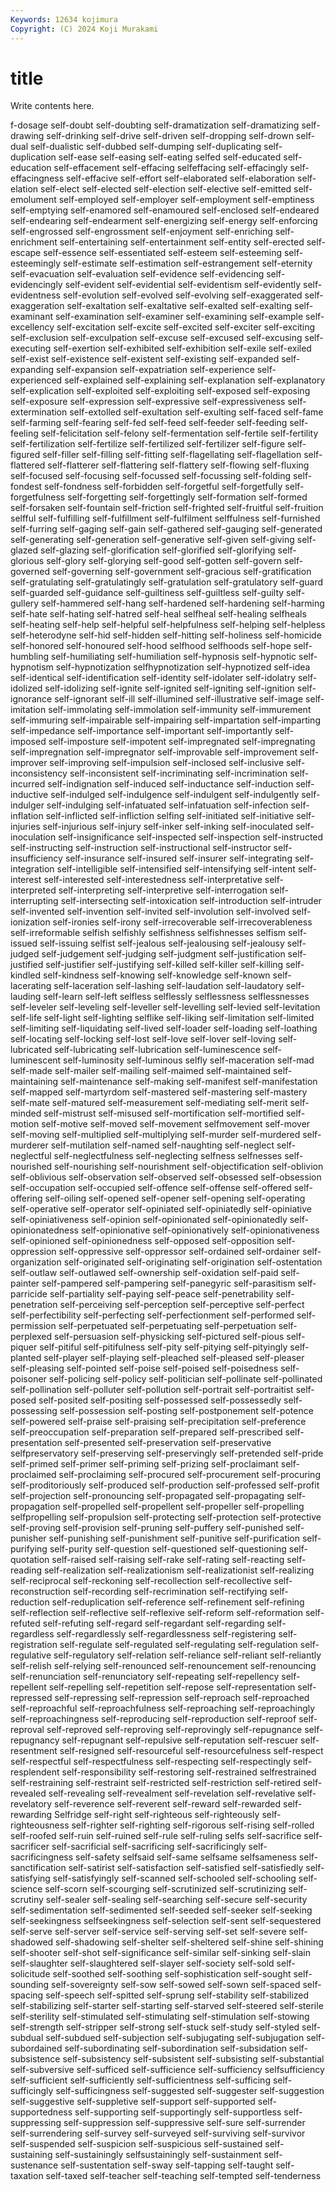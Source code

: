 ```yaml
---
Keywords: 12634 kojimura
Copyright: (C) 2024 Koji Murakami
---
```


# title

Write contents here.



f-dosage self-doubt
self-doubting self-dramatization self-dramatizing self-drawing self-drinking self-drive self-driven self-dropping self-drown self-dual
self-dualistic self-dubbed self-dumping self-duplicating self-duplication self-ease self-easing self-eating selfed self-educated
self-education self-effacement self-effacing selfeffacing self-effacingly self-effacingness self-effacive self-effort self-elaborated self-elaboration
self-elation self-elect self-elected self-election self-elective self-emitted self-emolument self-employed self-employer self-employment
self-emptiness self-emptying self-enamored self-enamoured self-enclosed self-endeared self-endearing self-endearment self-energizing self-energy
self-enforcing self-engrossed self-engrossment self-enjoyment self-enriching self-enrichment self-entertaining self-entertainment self-entity self-erected
self-escape self-essence self-essentiated self-esteem self-esteeming self-esteemingly self-estimate self-estimation self-estrangement self-eternity
self-evacuation self-evaluation self-evidence self-evidencing self-evidencingly self-evident self-evidential self-evidentism self-evidently self-evidentness
self-evolution self-evolved self-evolving self-exaggerated self-exaggeration self-exaltation self-exaltative self-exalted self-exalting self-examinant
self-examination self-examiner self-examining self-example self-excellency self-excitation self-excite self-excited self-exciter self-exciting
self-exclusion self-exculpation self-excuse self-excused self-excusing self-executing self-exertion self-exhibited self-exhibition self-exile
self-exiled self-exist self-existence self-existent self-existing self-expanded self-expanding self-expansion self-expatriation self-experience
self-experienced self-explained self-explaining self-explanation self-explanatory self-explication self-exploited self-exploiting self-exposed self-exposing
self-exposure self-expression self-expressive self-expressiveness self-extermination self-extolled self-exultation self-exulting self-faced self-fame
self-farming self-fearing self-fed self-feed self-feeder self-feeding self-feeling self-felicitation self-felony self-fermentation
self-fertile self-fertility self-fertilization self-fertilize self-fertilized self-fertilizer self-figure self-figured self-filler self-filling
self-fitting self-flagellating self-flagellation self-flattered self-flatterer self-flattering self-flattery self-flowing self-fluxing self-focused
self-focusing self-focussed self-focussing self-folding self-fondest self-fondness self-forbidden self-forgetful self-forgetfully self-forgetfulness
self-forgetting self-forgettingly self-formation self-formed self-forsaken self-fountain self-friction self-frighted self-fruitful self-fruition
selfful self-fulfilling self-fulfillment self-fulfilment selffulness self-furnished self-furring self-gaging self-gain self-gathered
self-gauging self-generated self-generating self-generation self-generative self-given self-giving self-glazed self-glazing self-glorification
self-glorified self-glorifying self-glorious self-glory self-glorying self-good self-gotten self-govern self-governed self-governing
self-government self-gracious self-gratification self-gratulating self-gratulatingly self-gratulation self-gratulatory self-guard self-guarded self-guidance
self-guiltiness self-guiltless self-guilty self-gullery self-hammered self-hang self-hardened self-hardening self-harming self-hate
self-hating self-hatred self-heal selfheal self-healing selfheals self-heating self-help self-helpful self-helpfulness
self-helping self-helpless self-heterodyne self-hid self-hidden self-hitting self-holiness self-homicide self-honored self-honoured
self-hood selfhood selfhoods self-hope self-humbling self-humiliating self-humiliation self-hypnosis self-hypnotic self-hypnotism
self-hypnotization selfhypnotization self-hypnotized self-idea self-identical self-identification self-identity self-idolater self-idolatry self-idolized
self-idolizing self-ignite self-ignited self-igniting self-ignition self-ignorance self-ignorant self-ill self-illumined self-illustrative
self-image self-imitation self-immolating self-immolation self-immunity self-immurement self-immuring self-impairable self-impairing self-impartation
self-imparting self-impedance self-importance self-important self-importantly self-imposed self-imposture self-impotent self-impregnated self-impregnating
self-impregnation self-impregnator self-improvable self-improvement self-improver self-improving self-impulsion self-inclosed self-inclusive self-inconsistency
self-inconsistent self-incriminating self-incrimination self-incurred self-indignation self-induced self-inductance self-induction self-inductive self-indulged
self-indulgence self-indulgent self-indulgently self-indulger self-indulging self-infatuated self-infatuation self-infection self-inflation self-inflicted
self-infliction selfing self-initiated self-initiative self-injuries self-injurious self-injury self-inker self-inking self-inoculated
self-inoculation self-insignificance self-inspected self-inspection self-instructed self-instructing self-instruction self-instructional self-instructor self-insufficiency
self-insurance self-insured self-insurer self-integrating self-integration self-intelligible self-intensified self-intensifying self-intent self-interest
self-interested self-interestedness self-interpretative self-interpreted self-interpreting self-interpretive self-interrogation self-interrupting self-intersecting self-intoxication
self-introduction self-intruder self-invented self-invention self-invited self-involution self-involved self-ionization self-ironies self-irony
self-irrecoverable self-irrecoverableness self-irreformable selfish selfishly selfishness selfishnesses selfism self-issued self-issuing
selfist self-jealous self-jealousing self-jealousy self-judged self-judgement self-judging self-judgment self-justification self-justified
self-justifier self-justifying self-killed self-killer self-killing self-kindled self-kindness self-knowing self-knowledge self-known
self-lacerating self-laceration self-lashing self-laudation self-laudatory self-lauding self-learn self-left selfless selflessly
selflessness selflessnesses self-leveler self-leveling self-leveller self-levelling self-levied self-levitation self-life self-light
self-lighting selflike self-liking self-limitation self-limited self-limiting self-liquidating self-lived self-loader self-loading
self-loathing self-locating self-locking self-lost self-love self-lover self-loving self-lubricated self-lubricating self-lubrication
self-luminescence self-luminescent self-luminosity self-luminous selfly self-maceration self-mad self-made self-mailer self-mailing
self-maimed self-maintained self-maintaining self-maintenance self-making self-manifest self-manifestation self-mapped self-martyrdom self-mastered
self-mastering self-mastery self-mate self-matured self-measurement self-mediating self-merit self-minded self-mistrust self-misused
self-mortification self-mortified self-motion self-motive self-moved self-movement selfmovement self-mover self-moving self-multiplied
self-multiplying self-murder self-murdered self-murderer self-mutilation self-named self-naughting self-neglect self-neglectful self-neglectfulness
self-neglecting selfness selfnesses self-nourished self-nourishing self-nourishment self-objectification self-oblivion self-oblivious self-observation
self-observed self-obsessed self-obsession self-occupation self-occupied self-offence self-offense self-offered self-offering self-oiling
self-opened self-opener self-opening self-operating self-operative self-operator self-opiniated self-opiniatedly self-opiniative self-opiniativeness
self-opinion self-opinionated self-opinionatedly self-opinionatedness self-opinionative self-opinionatively self-opinionativeness self-opinioned self-opinionedness self-opposed
self-opposition self-oppression self-oppressive self-oppressor self-ordained self-ordainer self-organization self-originated self-originating self-origination
self-ostentation self-outlaw self-outlawed self-ownership self-oxidation self-paid self-painter self-pampered self-pampering self-panegyric
self-parasitism self-parricide self-partiality self-paying self-peace self-penetrability self-penetration self-perceiving self-perception self-perceptive
self-perfect self-perfectibility self-perfecting self-perfectionment self-performed self-permission self-perpetuated self-perpetuating self-perpetuation self-perplexed
self-persuasion self-physicking self-pictured self-pious self-piquer self-pitiful self-pitifulness self-pity self-pitying self-pityingly
self-planted self-player self-playing self-pleached self-pleased self-pleaser self-pleasing self-pointed self-poise self-poised
self-poisedness self-poisoner self-policing self-policy self-politician self-pollinate self-pollinated self-pollination self-polluter self-pollution
self-portrait self-portraitist self-posed self-posited self-positing self-possessed self-possessedly self-possessing self-possession self-posting
self-postponement self-potence self-powered self-praise self-praising self-precipitation self-preference self-preoccupation self-preparation self-prepared
self-prescribed self-presentation self-presented self-preservation self-preservative selfpreservatory self-preserving self-preservingly self-pretended self-pride
self-primed self-primer self-priming self-prizing self-proclaimant self-proclaimed self-proclaiming self-procured self-procurement self-procuring
self-proditoriously self-produced self-production self-professed self-profit self-projection self-pronouncing self-propagated self-propagating self-propagation
self-propelled self-propellent self-propeller self-propelling selfpropelling self-propulsion self-protecting self-protection self-protective self-proving
self-provision self-pruning self-puffery self-punished self-punisher self-punishing self-punishment self-punitive self-purification self-purifying
self-purity self-question self-questioned self-questioning self-quotation self-raised self-raising self-rake self-rating self-reacting
self-reading self-realization self-realizationism self-realizationist self-realizing self-reciprocal self-reckoning self-recollection self-recollective self-reconstruction
self-recording self-recrimination self-rectifying self-reduction self-reduplication self-reference self-refinement self-refining self-reflection self-reflective
self-reflexive self-reform self-reformation self-refuted self-refuting self-regard self-regardant self-regarding self-regardless self-regardlessly
self-regardlessness self-registering self-registration self-regulate self-regulated self-regulating self-regulation self-regulative self-regulatory self-relation
self-reliance self-reliant self-reliantly self-relish self-relying self-renounced self-renouncement self-renouncing self-renunciation self-renunciatory
self-repeating self-repellency self-repellent self-repelling self-repetition self-repose self-representation self-repressed self-repressing self-repression
self-reproach self-reproached self-reproachful self-reproachfulness self-reproaching self-reproachingly self-reproachingness self-reproducing self-reproduction self-reproof
self-reproval self-reproved self-reproving self-reprovingly self-repugnance self-repugnancy self-repugnant self-repulsive self-reputation self-rescuer
self-resentment self-resigned self-resourceful self-resourcefulness self-respect self-respectful self-respectfulness self-respecting self-respectingly self-resplendent
self-responsibility self-restoring self-restrained selfrestrained self-restraining self-restraint self-restricted self-restriction self-retired self-revealed
self-revealing self-revealment self-revelation self-revelative self-revelatory self-reverence self-reverent self-reward self-rewarded self-rewarding
Selfridge self-right self-righteous self-righteously self-righteousness self-righter self-righting self-rigorous self-rising self-rolled
self-roofed self-ruin self-ruined self-rule self-ruling selfs self-sacrifice self-sacrificer self-sacrificial self-sacrificing
self-sacrificingly self-sacrificingness self-safety selfsaid self-same selfsame selfsameness self-sanctification self-satirist self-satisfaction
self-satisfied self-satisfiedly self-satisfying self-satisfyingly self-scanned self-schooled self-schooling self-science self-scorn self-scourging
self-scrutinized self-scrutinizing self-scrutiny self-sealer self-sealing self-searching self-secure self-security self-sedimentation self-sedimented
self-seeded self-seeker self-seeking self-seekingness selfseekingness self-selection self-sent self-sequestered self-serve self-server
self-service self-serving self-set self-severe self-shadowed self-shadowing self-shelter self-sheltered self-shine self-shining
self-shooter self-shot self-significance self-similar self-sinking self-slain self-slaughter self-slaughtered self-slayer self-society
self-sold self-solicitude self-soothed self-soothing self-sophistication self-sought self-sounding self-sovereignty self-sow self-sowed
self-sown self-spaced self-spacing self-speech self-spitted self-sprung self-stability self-stabilized self-stabilizing self-starter
self-starting self-starved self-steered self-sterile self-sterility self-stimulated self-stimulating self-stimulation self-stowing self-strength
self-stripper self-strong self-stuck self-study self-styled self-subdual self-subdued self-subjection self-subjugating self-subjugation
self-subordained self-subordinating self-subordination self-subsidation self-subsistence self-subsistency self-subsistent self-subsisting self-substantial self-subversive
self-sufficed self-sufficience self-sufficiency selfsufficiency self-sufficient self-sufficiently self-sufficientness self-sufficing self-sufficingly self-sufficingness
self-suggested self-suggester self-suggestion self-suggestive self-suppletive self-support self-supported self-supportedness self-supporting self-supportingly
self-supportless self-suppressing self-suppression self-suppressive self-sure self-surrender self-surrendering self-survey self-surveyed self-surviving
self-survivor self-suspended self-suspicion self-suspicious self-sustained self-sustaining self-sustainingly selfsustainingly self-sustainment self-sustenance
self-sustentation self-sway self-tapping self-taught self-taxation self-taxed self-teacher self-teaching self-tempted self-tenderness
